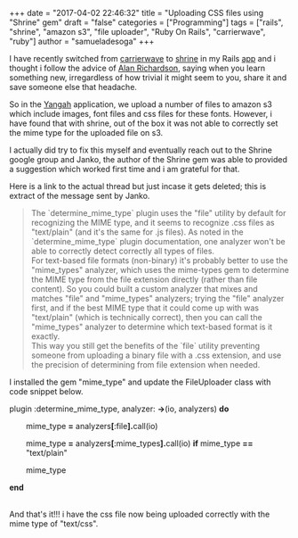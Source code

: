 +++
date = "2017-04-02 22:46:32"
title = "Uploading CSS files using \"Shrine\" gem"
draft = "false"
categories = ["Programming"]
tags = ["rails", "shrine", "amazon s3", "file uploader", "Ruby On Rails", "carrierwave", "ruby"]
author = "samueladesoga"
+++

I have recently switched from <a href="https://github.com/carrierwaveuploader/carrierwave">carrierwave</a> to <a href="https://github.com/janko-m/shrine">shrine</a> in my Rails <a href="http://www.yangah.com/">app</a> and i thought i follow the advice of <a href="http://www.eviltester.com">Alan Richardson</a>, saying when you learn something new, irregardless of how trivial it might seem to you, share it and save someone else that headache.

So in the <a href="http://www.yangah.com/">Yangah</a> application, we upload a number of files to amazon s3 which include images, font files and css files for these fonts. However, i have found that with shrine, out of the box it was not able to correctly set the mime type for the uploaded file on s3.

I actually did try to fix this myself and eventually reach out to the Shrine google group and Janko, the author of the Shrine gem was able to provided a suggestion which worked first time and i am grateful for that.

Here is a link to the actual thread but just incase it gets deleted; this is extract of the message sent by Janko.
<blockquote>The `determine_mime_type` plugin uses the "file" utility by default for recognizing the MIME type, and it seems to recognize .css files as "text/plain" (and it's the same for .js files). As noted in the `determine_mime_type` plugin documentation, one analyzer won't be able to correctly detect correctly all types of files.
<div>For text-based file formats (non-binary) it's probably better to use the "mime_types" analyzer, which uses the mime-types gem to determine the MIME type from the file extension directly (rather than file content). So you could built a custom analyzer that mixes and matches "file" and "mime_types" analyzers; trying the "file" analyzer first, and if the best MIME type that it could come up with was "text/plain" (which is technically correct), then you can call the "mime_types" analyzer to determine which text-based format is it exactly.</div>
<div></div>
<div>This way you still get the benefits of the `file` utility preventing someone from uploading a binary file with a .css extension, and use the precision of determining from file extension when needed.</div></blockquote>
<div>

I installed the gem "mime_type" and update the FileUploader class with code snippet below.

plugin :determine_mime_type, analyzer: <b>-&gt;</b>(io, analyzers) <b>do</b>
<p style="padding-left:30px;">mime_type <b>=</b> analyzers<b>[</b>:file<b>].</b>call(io)</p>
<p style="padding-left:30px;">mime_type <b>=</b> analyzers<b>[</b>:mime_types<b>].</b>call(io) <b>if</b> mime_type <b>==</b> "text/plain"</p>
<p style="padding-left:30px;">mime_type</p>
<b>end</b>

</div>
&nbsp;

And that's it!!! i have the css file now being uploaded correctly with the mime type of "text/css".

&nbsp;

&nbsp;

&nbsp;

&nbsp;

